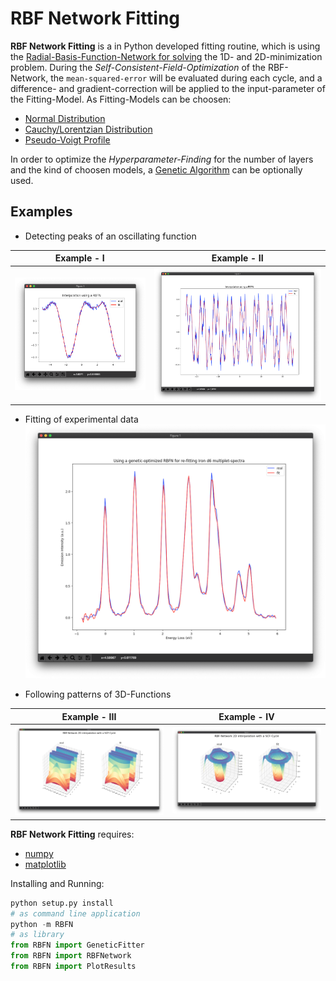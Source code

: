 # RBF Network Fitting

**RBF Network Fitting** is a in Python developed fitting routine, which is using the [Radial-Basis-Function-Network for solving](https://en.wikipedia.org/wiki/Radial_basis_function_network) the 1D- and 2D-minimization problem. During the *Self-Consistent-Field-Optimization* of the RBF-Network, the `mean-squared-error` will be evaluated during each cycle, and a difference- and gradient-correction will be applied to the input-parameter of the Fitting-Model. As Fitting-Models can be choosen: 
 * [Normal Distribution](https://en.wikipedia.org/wiki/Normal_distribution)
 * [Cauchy/Lorentzian Distribution](https://en.wikipedia.org/wiki/Cauchy_distribution)
 * [Pseudo-Voigt Profile](https://en.wikipedia.org/wiki/Voigt_profile#Pseudo-Voigt_Approximation)

In order to optimize the *Hyperparameter-Finding* for the number of layers and the kind of choosen models, a [Genetic Algorithm](https://en.wikipedia.org/wiki/Genetic_algorithm) can be optionally used.


## Examples

* Detecting peaks of an oscillating function

Example - I             |  Example - II
:-------------------------:|:-------------------------:
![Osci-1](https://github.com/Anselmoo/RBF_NetworkFitting/blob/master/docu/1D_example.png)|![Osci-2](https://github.com/Anselmoo/RBF_NetworkFitting/blob/master/docu/1D_example_osci.png)


* Fitting of experimental data
![crispy](https://github.com/Anselmoo/RBF_NetworkFitting/blob/master/docu/1D_example_experimentlike.png)

* Following patterns of 3D-Functions

Example - III             |  Example - IV
:-------------------------:|:-------------------------:
![3D-I](https://github.com/Anselmoo/RBF_NetworkFitting/blob/master/docu/3D_example_I.png)|![3D-II](https://github.com/Anselmoo/RBF_NetworkFitting/blob/master/docu/3D_example_II.png)

**RBF Network Fitting** requires:
  * [numpy](https://github.com/numpy/numpy)
  * [matplotlib](https://github.com/matplotlib/matplotlib)
  
 
 Installing and Running:
```python 
python setup.py install
# as command line application 
python -m RBFN 
# as library
from RBFN import GeneticFitter
from RBFN import RBFNetwork
from RBFN import PlotResults
```
